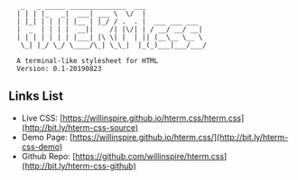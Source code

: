 ```
   _   _ _____ ______________  ___
  | | | |_   _|  ___| ___ \  \/  |
  | |_| | | | | |__ | |_/ / .  . |  ___ ___ ___
  |  _  | | | |  __||    /| |\/| | / __/ __/ __|
  | | | | | | | |___| |\ \| |  | || (__\__ \__ \
   \_| |_/ \_/ \____/\_| \_\_|  |_(_)___|___/___/

  A terminal-like stylesheet for HTML
  Version: 0.1-20190823

```

## Links List

- Live CSS: [https://willinspire.github.io/hterm.css/hterm.css](http://bit.ly/hterm-css-source)
- Demo Page: [https://willinspire.github.io/hterm.css/](http://bit.ly/hterm-css-demo)
- Github Repo: [https://github.com/willinspire/hterm.css](http://bit.ly/hterm-css-github)

